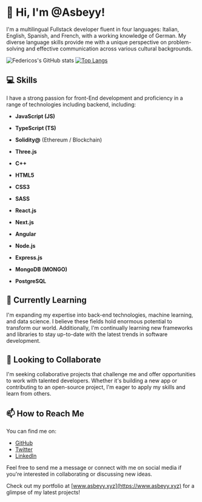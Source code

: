 # 👋 Hi, I'm @Asbeyy!

I'm a multilingual Fullstack developer fluent in four languages: Italian, English, Spanish, and French, with a working knowledge of German. My diverse language skills provide me with a unique perspective on problem-solving and effective communication across various cultural backgrounds.

![Federicos's GitHub stats](https://github-readme-stats.vercel.app/api?username=Asbeyy&show_icons=true&theme=transparent) [![Top Langs](https://github-readme-stats.vercel.app/api/top-langs/?username=Asbeyy&layout=donut)](https://github.com/anuraghazra/github-readme-stats)

## 💻 Skills

I have a strong passion for front-End development and proficiency in a range of technologies including backend, including:

- **JavaScript (JS)**
- **TypeScript (TS)**
- **Solidity@** (Ethereum / Blockchain)
- **Three.js**
- **C++**
- **HTML5**
- **CSS3**
- **SASS**

- **React.js**
- **Next.js**
- **Angular**

- **Node.js**
- **Express.js**
- **MongoDB (MONGO)**
- **PostgreSQL**


## 🌱 Currently Learning

I'm expanding my expertise into back-end technologies, machine learning, and data science. I believe these fields hold enormous potential to transform our world. Additionally, I'm continually learning new frameworks and libraries to stay up-to-date with the latest trends in software development.

## 💞️ Looking to Collaborate

I'm seeking collaborative projects that challenge me and offer opportunities to work with talented developers. Whether it's building a new app or contributing to an open-source project, I'm eager to apply my skills and learn from others.

## 📫 How to Reach Me

You can find me on:

- [GitHub](https://github.com/Asbeyy)
- [Twitter](https://twitter.com/_sBey)
- [LinkedIn](https://www.linkedin.com/in/federico-lacchini-799099181/)

Feel free to send me a message or connect with me on social media if you're interested in collaborating or discussing new ideas.

Check out my portfolio at [www.asbeyy.xyz](https://www.asbeyy.xyz) for a glimpse of my latest projects!


<!---
Asbeyy/Asbeyy is a ✨ special ✨ repository because its `README.md` (this file) appears on your GitHub profile.
You can click the Preview link to take a look at your changes.
--->
